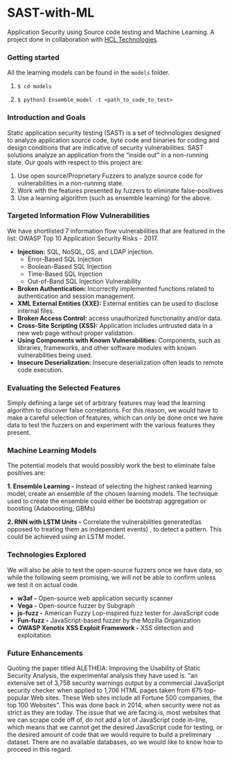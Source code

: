 # SAST-with-ML

Application Security using Source code testing and Machine Learning. A project done in collaboration with [HCL Technologies](https://www.hcltech.com/).

### Getting started
All the learning models can be found in the ```models``` folder.

1. ```$ cd models```

2. ```$ python3 Ensemble_model -t <path_to_code_to_test>```

### Introduction and Goals
Static application security testing (SAST) is a set of technologies designed to analyze application source code, byte code and binaries for coding and design conditions that are indicative of security vulnerabilities. SAST solutions analyze an application from the “inside out” in a non-running state. Our goals with respect to this project are:

1. Use open source/Proprietary Fuzzers to analyze source code for vulnerabilities in a non-running state.
2. Work with the features presented by fuzzers to eliminate false-positives
3. Use a learning algorithm (such as ensemble learning) for the above.


### Targeted Information Flow Vulnerabilities

We have shortlisted 7 information flow vulnerabilities that are featured in the list: OWASP Top 10 Application Security Risks - 2017.

* **Injection:** SQL, NoSQL, OS, and LDAP injection.
  - Error-Based SQL Injection
  - Boolean-Based SQL Injection
  - Time-Based SQL Injection
  - Out-of-Band SQL Injection Vulnerability
* **Broken Authentication:** Incorrectly implemented functions related to authentication and session management.
* **XML External Entities (XXE):** External entities can be used to disclose internal files.
* **Broken Access Control:** access unauthorized functionality and/or data.
* **Cross-Site Scripting (XSS):** Application includes untrusted data in a new web page without proper validation.
* **Using Components with Known Vulnerabilities:** Components, such as libraries, frameworks, and other software modules with known vulnerabilities being used.
* **Insecure Deserialization:** Insecure deserialization often leads to remote code execution.


### Evaluating the Selected Features

Simply defining a large set of arbitrary features may lead the learning algorithm to discover false correlations.
For this reason, we would have to make a careful selection of features, which can only be done once we have data to test the fuzzers on and experiment with the various features they present.

### Machine Learning Models

The potential models that would possibly work the best to eliminate false positives are:

**1. Ensemble Learning -** Instead of selecting the highest ranked learning model, create an ensemble of the chosen learning models. The technique used to create the ensemble could either be bootstrap aggregation or boosting (Adaboosting, GBMs)

**2. RNN with LSTM Units -** Correlate the vulnerabilities generated(as opposed to treating them as independent events) , to detect a pattern. This could be achieved using an LSTM model.


### Technologies Explored
We will also be able to test the open-source fuzzers once we have data, so while the following seem promising, we will not be able to confirm unless we test it on actual code.

* **w3af -** Open-source web application security scanner
* **Vega -** Open-source fuzzer by Subgraph
* **js-fuzz -** American Fuzzy Lop-inspired fuzz tester for JavaScript code
* **Fun-fuzz -** JavaScript-based fuzzer by the Mozilla Organization
* **OWASP Xenotix XSS Exploit Framework -** XSS detection and exploitation


### Future Enhancements
Quoting the paper titled ALETHEIA: Improving the Usability of Static Security Analysis, the experimental analysis they have used is. “an extensive set of 3,758 security warnings output by a commercial JavaScript security checker when applied to 1,706 HTML pages taken from 675 top-popular Web sites. These Web sites include all Fortune 500 companies, the top 100 Websites”. 
This was done back in 2014, when security were not as strict as they are today. The issue that we are facing is, most websites that we can scrape code off of, do not add a lot of JavaScript code in-line, which means that we cannot get the desired JavaScript code for testing, or the desired amount of code that we would require to build a preliminary dataset. There are no available databases, so we would like to know how to proceed in this regard.

